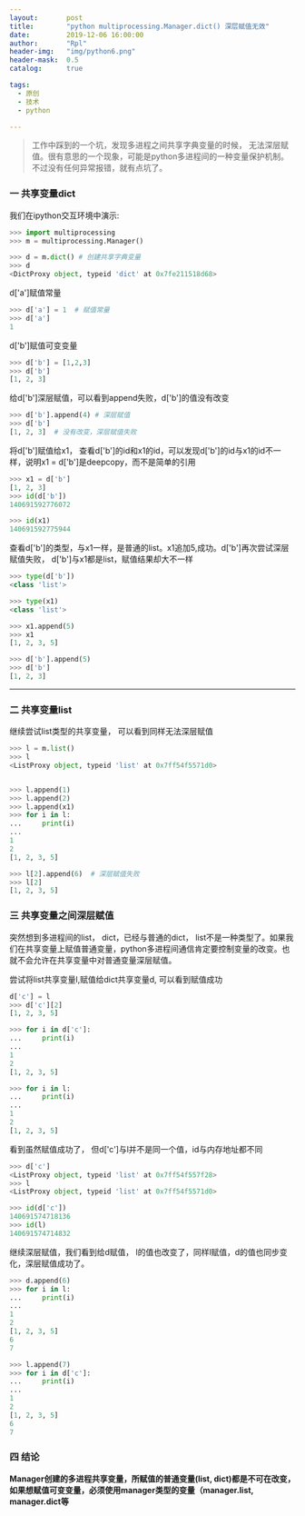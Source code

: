 ```yaml
---
layout:       post
title:        "python multiprocessing.Manager.dict() 深层赋值无效"
date:         2019-12-06 16:00:00
author:       "Rpl"
header-img:   "img/python6.png"
header-mask:  0.5
catalog:      true

tags:
  - 原创
  - 技术
  - python

---
```


> 工作中踩到的一个坑，发现多进程之间共享字典变量的时候， 无法深层赋值。很有意思的一个现象，可能是python多进程间的一种变量保护机制。不过没有任何异常报错，就有点坑了。


### 一 共享变量dict

我们在ipython交互环境中演示:

```python
>>> import multiprocessing
>>> m = multiprocessing.Manager()

>>> d = m.dict() # 创建共享字典变量
>>> d
<DictProxy object, typeid 'dict' at 0x7fe211518d68>
```

d['a']赋值常量
```python
>>> d['a'] = 1  # 赋值常量
>>> d['a']
1
```
d['b']赋值可变变量

```python
>>> d['b'] = [1,2,3]  
>>> d['b']
[1, 2, 3]
```

给d['b']深层赋值，可以看到append失败，d['b']的值没有改变
```python
>>> d['b'].append(4) # 深层赋值
>>> d['b']
[1, 2, 3]  # 没有改变，深层赋值失败
```

将d['b']赋值给x1， 查看d['b']的id和x1的id，可以发现d['b']的id与x1的id不一样，说明x1 = d['b']是deepcopy，而不是简单的引用

```python
>>> x1 = d['b']  
[1, 2, 3]
>>> id(d['b'])  
140691592776072

>>> id(x1)  
140691592775944
```

查看d['b']的类型，与x1一样，是普通的list。x1追加5,成功。d['b']再次尝试深层赋值失败， d['b']与x1都是list，赋值结果却大不一样
```python
>>> type(d['b'])
<class 'list'>

>>> type(x1)
<class 'list'>

>>> x1.append(5)
>>> x1
[1, 2, 3, 5]

>>> d['b'].append(5) 
>>> d['b']
[1, 2, 3]
```
***

### 二 共享变量list
继续尝试list类型的共享变量， 可以看到同样无法深层赋值
```python
>>> l = m.list()
>>> l
<ListProxy object, typeid 'list' at 0x7ff54f5571d0>


>>> l.append(1)
>>> l.append(2)
>>> l.append(x1)
>>> for i in l:
...     print(i)
... 
1
2
[1, 2, 3, 5]

>>> l[2].append(6)  # 深层赋值失败
>>> l[2]
[1, 2, 3, 5]

```

### 三 共享变量之间深层赋值

突然想到多进程间的list， dict，已经与普通的dict， list不是一种类型了。如果我们在共享变量上赋值普通变量，python多进程间通信肯定要控制变量的改变。也就不会允许在共享变量中对普通变量深层赋值。

尝试将list共享变量l,赋值给dict共享变量d, 可以看到赋值成功
```python
d['c'] = l
>>> d['c'][2]
[1, 2, 3, 5]

>>> for i in d['c']:
...     print(i)
... 
1
2
[1, 2, 3, 5]

>>> for i in l:
...     print(i)
... 
1
2
[1, 2, 3, 5]

```

看到虽然赋值成功了， 但d['c']与l并不是同一个值，id与内存地址都不同
```python
>>> d['c']
<ListProxy object, typeid 'list' at 0x7ff54f557f28>
>>> l
<ListProxy object, typeid 'list' at 0x7ff54f5571d0>

>>> id(d['c'])
140691574718136
>>> id(l)
140691574714832
```


继续深层赋值，我们看到给d赋值， l的值也改变了，同样l赋值，d的值也同步变化，深层赋值成功了。

```python
>>> d.append(6)
>>> for i in l:
...     print(i)
... 
1
2
[1, 2, 3, 5]
6
7

>>> l.append(7)
>>> for i in d['c']:
...     print(i)
... 
1
2
[1, 2, 3, 5]
6
7

```

### 四 结论

**Manager创建的多进程共享变量，所赋值的普通变量(list, dict)都是不可在改变，如果想赋值可变变量，必须使用manager类型的变量（manager.list, manager.dict等**
